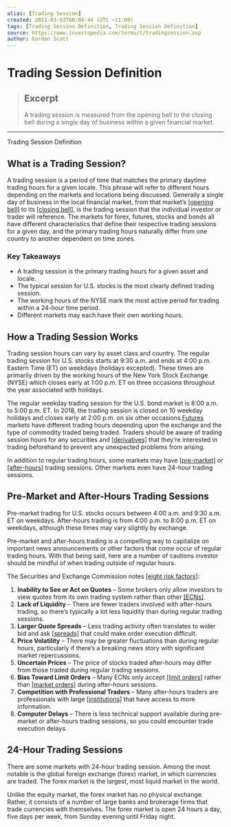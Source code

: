 ```yaml
---
alias: [Trading Session]
created: 2021-03-03T00:04:44 (UTC +11:00)
tags: [Trading Session Definition, Trading Session Definition]
source: https://www.investopedia.com/terms/t/tradingsession.asp
author: Gordon Scott
---
```


# Trading Session Definition

> ## Excerpt
> A trading session is measured from the opening bell to the closing bell during a single day of business within a given financial market.

---

Trading Session Definition
## What is a Trading Session?

A trading session is a period of time that matches the primary daytime trading hours for a given locale. This phrase will refer to different hours depending on the markets and locations being discussed. Generally a single day of business in the local financial market, from that market’s [[opening bell]](https://www.investopedia.com/terms/o/openingbell.asp) to its [[closing bell]](https://www.investopedia.com/terms/c/closingbell.asp), is the trading session that the individual investor or trader will reference. The markets for forex, futures, stocks and bonds all have different characteristics that define their respective trading sessions for a given day, and the primary trading hours naturally differ from one country to another dependent on time zones.

### Key Takeaways

-   A trading session is the primary trading hours for a given asset and locale.
-   The typical session for U.S. stocks is the most clearly defined trading session.
-   The working hours of the NYSE mark the most active period for trading within a 24-hour time period.
-   Different markets may each have their own working hours.

## How a Trading Session Works

Trading session hours can vary by asset class and country. The regular trading session for U.S. stocks starts at 9:30 a.m. and ends at 4:00 p.m. Eastern Time (ET) on weekdays (holidays excepted). These times are primarily driven by the working hours of the New York Stock Exchange (NYSE) which closes early at 1:00 p.m. ET on three occasions throughout the year associated with holidays.

The regular weekday trading session for the U.S. bond market is 8:00 a.m. to 5:00 p.m. ET. In 2018, the trading session is closed on 10 weekday holidays and closes early at 2:00 p.m. on six other occasions.[Futures](https://www.investopedia.com/terms/f/futures.asp) markets have different trading hours depending upon the exchange and the type of commodity traded being traded. Traders should be aware of trading session hours for any securities and [[derivatives]](https://www.investopedia.com/terms/d/derivative.asp) that they’re interested in trading beforehand to prevent any unexpected problems from arising.

In addition to regular trading hours, some markets may have [[pre-market]](https://www.investopedia.com/terms/p/premarket.asp) or [[after-hours]](https://www.investopedia.com/terms/a/afterhourstrading.asp) trading sessions. Other markets even have 24-hour trading sessions.

## Pre-Market and After-Hours Trading Sessions

Pre-market trading for U.S. stocks occurs between 4:00 a.m. and 9:30 a.m. ET on weekdays. After-hours trading is from 4:00 p.m. to 8:00 p.m. ET on weekdays, although these times may vary slightly by exchange.

Pre-market and after-hours trading is a compelling way to capitalize on important news announcements or other factors that come occur of regular trading hours. With that being said, here are a number of cautions investor should be mindful of when trading outside of regular hours.

The Securities and Exchange Commission notes [[eight risk factors]](https://www.sec.gov/reportspubs/investor-publications/investorpubsafterhourshtm.html):

1.  **Inability to See or Act on Quotes** – Some brokers only allow investors to view quotes from its own trading system rather than other [[ECNs]](https://www.investopedia.com/terms/e/ecn.asp).
2.  **Lack of Liquidity** – There are fewer traders involved with after-hours trading, so there’s typically a lot less liquidity than during regular trading sessions.
3.  **Larger Quote Spreads** – Less trading activity often translates to wider bid and ask [[spreads]](https://www.investopedia.com/terms/s/spread.asp) that could make order execution difficult.
4.  **Price Volatility** – There may be greater fluctuations than during regular hours, particularly if there’s a breaking news story with significant market repercussions.
5.  **Uncertain Prices** – The price of stocks traded after-hours may differ from those traded during regular trading sessions.
6.  **Bias Toward Limit Orders** – Many ECNs only accept [[limit orders]](https://www.investopedia.com/terms/l/limitorder.asp) rather than [[market orders]](https://www.investopedia.com/terms/m/marketorder.asp) during after-hours sessions.
7.  **Competition with Professional Traders** – Many after-hours traders are professionals with large [[institutions]](https://www.investopedia.com/terms/f/financialinstitution.asp) that have access to more information.
8.  **Computer Delays** – There is less technical support available during pre-market or after-hours trading sessions, so you could encounter trade execution delays.

## 24-Hour Trading Sessions

There are some markets with 24-hour trading session. Among the most notable is the global foreign exchange (forex) market, in which currencies are traded. The forex market is the largest, most liquid market in the world.

Unlike the equity market, the forex market has no physical exchange. Rather, it consists of a number of large banks and brokerage firms that trade currencies with themselves. The forex market is open 24 hours a day, five days per week, from Sunday evening until Friday night.
